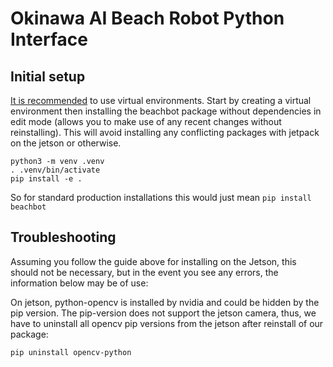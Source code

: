 # Okinawa AI Beach Robot Python Interface

## Initial setup
[It is recommended](https://realpython.com/python-virtual-environments-a-primer/#why-do-you-need-virtual-environments) to use virtual environments. Start by creating a virtual environment then installing the beachbot package without dependencies in edit mode (allows you to make use of any recent changes without reinstalling). This will avoid installing any conflicting packages with jetpack on the jetson or otherwise.
```
python3 -m venv .venv
. .venv/bin/activate
pip install -e .
```

So for standard production installations this would just mean `pip install beachbot`

## Troubleshooting
Assuming you follow the guide above for installing on the Jetson, this should not be necessary, but in the event you see any errors, the information below may be of use:

On jetson, python-opencv is installed by nvidia and could be hidden by the pip version.
The pip-version does not support the jetson camera, thus, we have to uninstall all opencv pip versions from the jetson after reinstall of our package:
```
pip uninstall opencv-python
```
